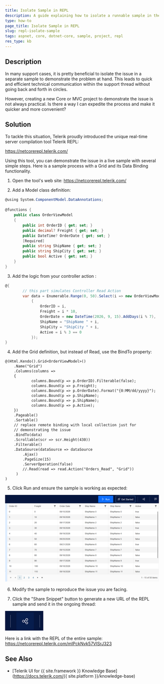 ```yaml
---
title: Isolate Sample in REPL
description: A guide explaining how to isolate a runnable sample in the live REPL tool.
type: how-to
page_title: Isolate Sample in REPL
slug: repl-isolate-sample
tags: aspnet, core, dotnet-core, sample, project, repl
res_type: kb
---
```



## Description

In many support cases, it is pretty beneficial to isolate the issue in a separate sample to demonstrate the problem at hand. This leads to quick and efficient technical communication within the support thread without going back and forth in circles.

However, creating a new Core or MVC project to demonstrate the issue is not always practical. Is there a way I can expedite the process and make it quicker and more convenient?

## Solution

To tackle this situation, Telerik proudly introduced the unique real-time server compilation tool Telerik REPL:

https://netcorerepl.telerik.com/

Using this tool, you can demonstrate the issue in a live sample with several simple steps. Here is a sample process with a Grid and its Data Binding functionality.

1. Open the tool's web site:
https://netcorerepl.telerik.com/

2. Add a Model class definition:
```C#
@using System.ComponentModel.DataAnnotations;

@functions {
    public class OrderViewModel
    {
        public int OrderID { get; set; }
        public decimal? Freight { get; set; }
        public DateTime? OrderDate { get; set; }
        [Required]
        public string ShipName { get; set; }
        public string ShipCity { get; set; }
        public bool Active { get; set; }
    }
}
```

3. Add the logic from your controller action :
```C#
@{
        // this part simulates Controller Read Action 
        var data = Enumerable.Range(0, 50).Select(i => new OrderViewModel
            {
                OrderID = i,
                Freight = i * 10,
                OrderDate = new DateTime(2026, 9, 15).AddDays(i % 7),
                ShipName = "ShipName " + i,
                ShipCity = "ShipCity " + i,
                Active = i % 3 == 0
            });
}
```

4. Add the Grid definition, but instead of Read, use the BindTo property:
```Razor
@(Html.Kendo().Grid<OrderViewModel>()
    .Name("Grid")
    .Columns(columns =>
    {
            columns.Bound(p => p.OrderID).Filterable(false);
            columns.Bound(p => p.Freight);
            columns.Bound(p => p.OrderDate).Format("{0:MM/dd/yyyy}");
            columns.Bound(p => p.ShipName);
            columns.Bound(p => p.ShipName);
            columns.Bound(p => p.Active);
    })
    .Pageable()
    .Sortable()
    // replace remote binding with local collection just for 
    // demonstrating the issue
    .BindTo(data)
    .Scrollable(scr => scr.Height(430))
    .Filterable()
    .DataSource(dataSource => dataSource
        .Ajax()
        .PageSize(15)
        .ServerOperation(false)
        //.Read(read => read.Action("Orders_Read", "Grid"))
     )
)
```

5. Click Run and ensure the sample is working as expected:

![REPL Result](images/repl-result.png)

6. Modify the sample to reproduce the issue you are facing.

7. Click the "Share Snippet" button to generate a new URL of the REPL sample and send it in the ongoing thread:

![REPL Share](images/repl-share.png)

Here is a link with the REPL of the entire sample:
https://netcorerepl.telerik.com/mIPckNvk57VISrJ323

## See Also

* [Telerik UI for {{ site.framework }} Knowledge Base](https://docs.telerik.com/{{ site.platform }}/knowledge-base)
